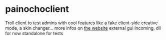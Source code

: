 # painochoclient
Troll client to test admins with cool features like a fake client-side creative mode, a skin changer...
more infos on [the website](https://poc.ripterms.com/)
external gui incoming, dll for now standalone for tests
